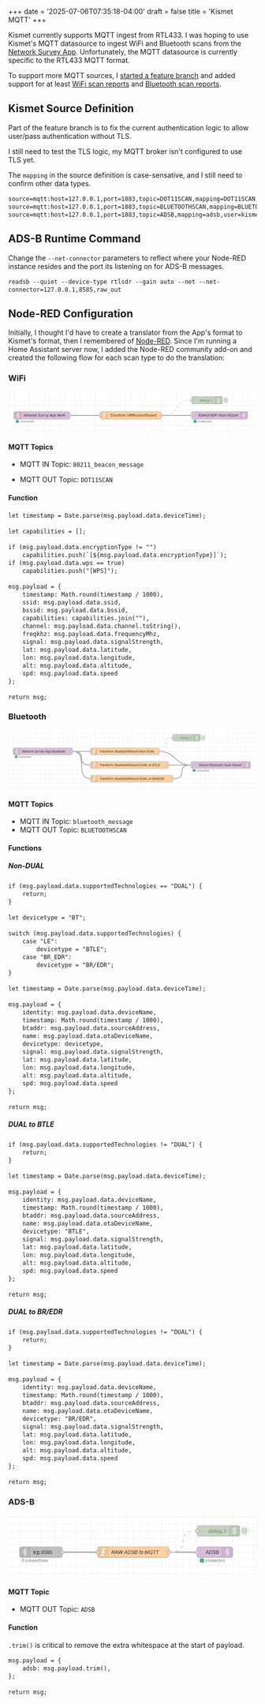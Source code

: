 +++
date = '2025-07-06T07:35:18-04:00'
draft = false
title = 'Kismet MQTT'
+++

Kismet currently supports MQTT ingest from RTL433. I was hoping to use Kismet's MQTT datasource to ingest WiFi and Bluetooth scans from the [Network Survey App](https://www.networksurvey.app/). Unfortunately, the MQTT datasource is currently specific to the RTL433 MQTT format.

To support more MQTT sources, I [started a feature branch](https://github.com/hobobandy/kismet/tree/dev/feature/mqtt) and added support for at least [WiFi scan reports](https://www.kismetwireless.net/docs/api/wifi_scanningmode/) and [Bluetooth scan reports](https://www.kismetwireless.net/docs/api/bluetooth_scanningmode/).

## Kismet Source Definition

Part of the feature branch is to fix the current authentication logic to allow user/pass authentication without TLS.

I still need to test the TLS logic, my MQTT broker isn't configured to use TLS yet.

The `mapping` in the source definition is case-sensative, and I still need to confirm other data types.

```
source=mqtt:host=127.0.0.1,port=1883,topic=DOT11SCAN,mapping=DOT11SCAN,user=kismet,password=kismet
source=mqtt:host=127.0.0.1,port=1883,topic=BLUETOOTHSCAN,mapping=BLUETOOTHSCAN,user=kismet,password=kismet
source=mqtt:host=127.0.0.1,port=1883,topic=ADSB,mapping=adsb,user=kismet,password=kismet
```

## ADS-B Runtime Command

Change the `--net-connector` parameters to reflect where your Node-RED instance resides and the port its listening on for ADS-B messages.

```
readsb --quiet --device-type rtlsdr --gain auto --net --net-connector=127.0.0.1,8585,raw_out
```

## Node-RED Configuration

Initially, I thought I'd have to create a translator from the App's format to Kismet's format, then I remembered of [Node-RED](https://nodered.org/). Since I'm running a Home Assistant server now, I added the Node-RED community add-on and created the following flow for each scan type to do the translation:

### WiFi

![MQTT IN -> FUNCTION -> MQTT OUT](kismet-mqtt-nodered-wifi.png)

#### MQTT Topics

* MQTT IN Topic: `80211_beacon_message`

* MQTT OUT Topic: `DOT11SCAN`

#### Function

```
let timestamp = Date.parse(msg.payload.data.deviceTime);

let capabilities = [];

if (msg.payload.data.encryptionType != "")
    capabilities.push(`[${msg.payload.data.encryptionType}]`);
if (msg.payload.data.wps == true)
    capabilities.push("[WPS]");

msg.payload = {
    timestamp: Math.round(timestamp / 1000),
    ssid: msg.payload.data.ssid,
    bssid: msg.payload.data.bssid,
    capabilities: capabilities.join(""),
    channel: msg.payload.data.channel.toString(),
    freqkhz: msg.payload.data.frequencyMhz,
    signal: msg.payload.data.signalStrength,
    lat: msg.payload.data.latitude,
    lon: msg.payload.data.longitude,
    alt: msg.payload.data.altitude,
    spd: msg.payload.data.speed
};

return msg;
```

### Bluetooth

![MQTT IN -> FUNCTION -> MQTT OUT](kismet-mqtt-nodered-bluetooth.png)

#### MQTT Topics

- MQTT IN Topic: `bluetooth_message`
- MQTT OUT Topic: `BLUETOOTHSCAN`

#### Functions

##### Non-DUAL

```
if (msg.payload.data.supportedTechnologies == "DUAL") {
    return;
}

let devicetype = "BT";

switch (msg.payload.data.supportedTechnologies) {
    case "LE":
        devicetype = "BTLE";
    case "BR_EDR":
        devicetype = "BR/EDR";
}

let timestamp = Date.parse(msg.payload.data.deviceTime);

msg.payload = {
    identity: msg.payload.data.deviceName,
    timestamp: Math.round(timestamp / 1000),
    btaddr: msg.payload.data.sourceAddress,
    name: msg.payload.data.otaDeviceName,
    devicetype: devicetype,
    signal: msg.payload.data.signalStrength,
    lat: msg.payload.data.latitude,
    lon: msg.payload.data.longitude,
    alt: msg.payload.data.altitude,
    spd: msg.payload.data.speed
};

return msg;
```

##### DUAL to BTLE

```
if (msg.payload.data.supportedTechnologies != "DUAL") {
    return;
}

let timestamp = Date.parse(msg.payload.data.deviceTime);

msg.payload = {
    identity: msg.payload.data.deviceName,
    timestamp: Math.round(timestamp / 1000),
    btaddr: msg.payload.data.sourceAddress,
    name: msg.payload.data.otaDeviceName,
    devicetype: "BTLE",
    signal: msg.payload.data.signalStrength,
    lat: msg.payload.data.latitude,
    lon: msg.payload.data.longitude,
    alt: msg.payload.data.altitude,
    spd: msg.payload.data.speed
};

return msg;
```

##### DUAL to BR/EDR

```
if (msg.payload.data.supportedTechnologies != "DUAL") {
    return;
}

let timestamp = Date.parse(msg.payload.data.deviceTime);

msg.payload = {
    identity: msg.payload.data.deviceName,
    timestamp: Math.round(timestamp / 1000),
    btaddr: msg.payload.data.sourceAddress,
    name: msg.payload.data.otaDeviceName,
    devicetype: "BR/EDR",
    signal: msg.payload.data.signalStrength,
    lat: msg.payload.data.latitude,
    lon: msg.payload.data.longitude,
    alt: msg.payload.data.altitude,
    spd: msg.payload.data.speed
};

return msg;
```

### ADS-B

![TCP IN -> FUNCTION -> MQTT OUT](kismet-mqtt-nodered-adsb.png)

#### MQTT Topic

* MQTT OUT Topic: `ADSB`

#### Function

`.trim()` is critical to remove the extra whitespace at the start of payload.

```
msg.payload = {
    adsb: msg.payload.trim(),
};

return msg;
```